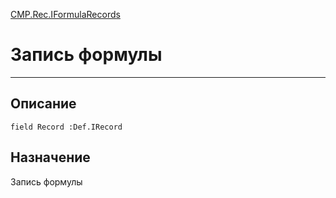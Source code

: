 ﻿---
Link: CMP.Rec.IFormulaRecords.@Record
---

<!---  Навигация
[Имя проекта](#) :
-->
[CMP.Rec.IFormulaRecords](Default)

# Запись формулы
---

## Описание

    field Record :Def.IRecord

<!--
## Аргументы{#Args}

### Аргумент1

Описание аргумента 1
-->

## Назначение

Запись формулы

<!--
## Пример

    MP.Rec.IFormulaRecords.Record...
-->

